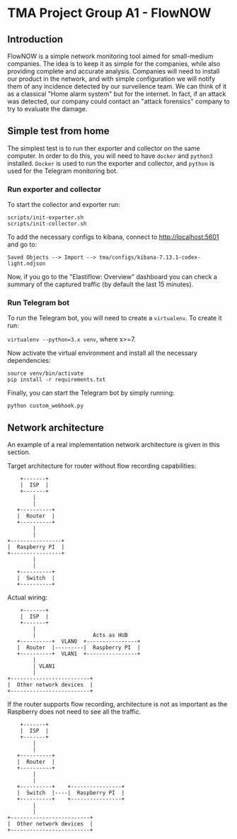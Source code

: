 # TMA Project Group A1 - FlowNOW
## Introduction
FlowNOW is a simple network monitoring tool aimed for small-medium companies. The idea is to keep it as simple for the companies, while also providing complete and accurate analysis. Companies will need to install our product in the network, and with simple configuration we will notify them of any incidence detected by our surveilence team. We can think of it as a classical "Home alarm system" but for the internet. In fact, if an attack was detected, our company could contact an "attack forensics" company to try to evaluate the damage.

## Simple test from home
The simplest test is to run ther exporter and collector on the same computer. In order to do this, you will need to have ```docker``` and ```python3``` installed. ```Docker``` is used to run the exporter and collector, and ```python``` is used for the Telegram monitoring bot.

### Run exporter and collector

To start the collector and exporter run:

```
scripts/init-exporter.sh
scripts/init-collector.sh
```

To add the necessary configs to kibana, connect to [http://localhost:5601](http://localhost:5601) and go to:

```Saved Objects --> Import --> tma/configs/kibana-7.13.1-codex-light.ndjson```

Now, if you go to the "Elastiflow: Overview" dashboard you can check a summary of the captured traffic (by default the last 15 minutes).

### Run Telegram bot
To run the Telegram bot, you will need to create a ```virtualenv```. To create it run:

```virtualenv --python=3.x venv```, where x>=7.

Now activate the virtual environment and install all the necessary dependencies:

```
source venv/bin/activate
pip install -r requirements.txt  
```

Finally, you can start the Telegram bot by simply running:

```python custom_webhook.py```

## Network architecture
An example of a real implementation network architecture is given in this section.

Target architecture for router without flow recording capabilities:
```
    +-------+
    |  ISP  |
    +-------+
        |
        |
   +----------+
   |  Router  |
   +----------+
        |
        |
+----------------+
|  Raspberry PI  |
+----------------+
        |
        |
   +----------+
   |  Switch  |
   +----------+
```

Actual wiring:

```
    +-------+
    |  ISP  |
    +-------+
        |
        |                  Acts as HUB
   +----------+  VLAN0  +----------------+
   |  Router  |---------|  Raspberry PI  |
   +----------+  VLAN1  +----------------+
        |
        | VLAN1
        |
+-------------------------+
|  Other network devices  |
+-------------------------+
```

If the router supports flow recording, architecture is not as important as the Raspberry does not need to see all the traffic.
```
    +-------+
    |  ISP  |
    +-------+
        |
        |
   +----------+
   |  Router  |
   +----------+
        |
        |
   +----------+    +----------------+
   |  Switch  |----|  Raspberry PI  |
   +----------+    +----------------+
        |
        |
+-------------------------+
|  Other network devices  |
+-------------------------+
```

